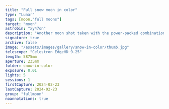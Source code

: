 ```yaml
---
title: "Full snow moon in color"
type: "Lunar"
tags: [moon,"full moons"]
target: "moon"
astrobin: "xy47on"
description: "Another moon shot taken with the power-packed combination of the Celestron EdgeHD 9.25 and a Sony A7R IV mirrorless camera."
signature: true
archive: false
image: "/assets/images/gallery/snow-in-color/thumb.jpg"
telescope: "Celestron EdgeHD 9.25"
length: 5875mm
aperture: 235mm
folder: snow-in-color
exposure: 0.01
lights: 5
sessions: 1
firstCapture: 2024-02-23
lastCapture: 2024-02-23
group: "fullmoon"
noannotations: true
---
```

